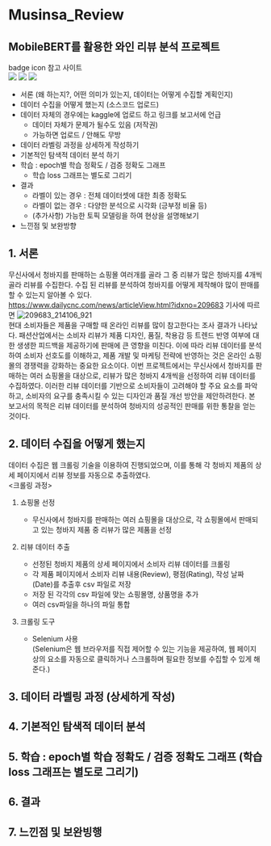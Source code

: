 # Musinsa_Review
## MobileBERT를 활용한 와인 리뷰 분석 프로젝트
badge icon 참고 사이트<br>
<img src="https://img.shields.io/badge/python-%233776AB.svg?&style=for-the-badge&logo=python&logoColor=white" />
<img src="https://img.shields.io/badge/pytorch-%23EE4C2C.svg?&style=for-the-badge&logo=pytorch&logoColor=white" />
<img src="https://img.shields.io/badge/pycharm-%23000000.svg?&style=for-the-badge&logo=pycharm&logoColor=white" />

   - 서론 (왜 하는지?, 어떤 의미가 있는지, 데이터는 어떻게 수집할 계획인지)
   - 데이터 수집을 어떻게 했는지 (소스코드 업로드)
   - 데이터 자체의 경우에는 kaggle에 업로드 하고 링크를 보고서에 언급
     * 데이터 자체가 문제가 될수도 있음 (저작권)
     * 가능하면 업로드 / 안해도 무방
   - 데이터 라벨링 과정을 상세하게 작성하기
   - 기본적인 탐색적 데이터 분석 하기
   - 학습 :  epoch별 학습 정확도 / 검증 정확도 그래프
     * 학습 loss 그래프는 별도로 그리기
   - 결과 
     * 라벨이 있는 경우 : 전체 데이터셋에 대한 최종 정확도
     * 라벨이 없는 경우 : 다양한 분석으로 시각화 (긍부정 비율 등)
     * (추가사항) 가능한 토픽 모델링을 하여 현상을 설명해보기
  - 느낀점 및 보완방향

## 1. 서론
무신사에서 청바지를 판매하는 쇼핑몰 여러개를 골라 그 중 리뷰가 많은 청바지를 4개씩 골라 리뷰를 수집한다.
수집 된 리뷰를 분석하여 청바지를 어떻게 제작해야 많이 판매를 할 수 있는지 알아볼 수 있다. <br>
https://www.dailycnc.com/news/articleView.html?idxno=209683 기사에 따르면 
![209683_214106_921](https://github.com/user-attachments/assets/a5d322e8-16b4-463c-a54b-12fad00f8794) <br>
현대 소비자들은 제품을 구매할 때 온라인 리뷰를 많이 참고한다는 조사 결과가 나타났다.
패션산업에서는 소비자 리뷰가 제품 디자인, 품질, 착용감 등 트렌드 반영 여부에 대한 생생한 피드백을 제공하기에 판매에 큰 영향을 미친다.
이에 따라 리뷰 데이터를 분석하여 소비자 선호도를 이해하고, 제품 개발 및 마케팅 전략에 반영하는 것은 온라인 쇼핑몰의 경쟁력을 강화하는 중요한 요소이다.
이번 프로젝트에서는 무신사에서 청바지를 판매하는 여러 쇼핑몰을 대상으로, 리뷰가 많은 청바지 4개씩을 선정하여 리뷰 데이터를 수집하였다. 이러한 리뷰 데이터를 기반으로 소비자들이 고려해야 할 주요 요소를 파악하고, 소비자의 요구를 충족시킬 수 있는 디자인과 품질 개선 방안을 제안하려한다.
본 보고서의 목적은 리뷰 데이터를 분석하여 청바지의 성공적인 판매를 위한 통찰을 얻는 것이다.

## 2. 데이터 수집을 어떻게 했는지
데이터 수집은 웹 크롤링 기술을 이용하여 진행되었으며, 이를 통해 각 청바지 제품의 상세 페이지에서 리뷰 정보를 자동으로 추출하였다. <br>
<크롤링 과정> <br>
1. 쇼핑몰 선정<br>
   - 무신사에서 청바지를 판매하는 여러 쇼핑몰을 대상으로, 각 쇼핑몰에서 판매되고 있는 청바지 제품 중 리뷰가 많은 제품을 선정
3. 리뷰 데이터 추출<br>
   - 선정된 청바지 제품의 상세 페이지에서 소비자 리뷰 데이터를 크롤링
   - 각 제품 페이지에서 소비자 리뷰 내용(Review), 평점(Rating), 작성 날짜(Date)를 추출후 csv 파일로 저장
   - 저장 된 각각의 csv 파일에 맞는 쇼핑몰명, 상품명을 추가
   - 여러 csv파일을 하나의 파일 통합
   
5. 크롤링 도구 <br>
   - Selenium 사용<br>
     (Selenium은 웹 브라우저를 직접 제어할 수 있는 기능을 제공하여, 웹 페이지 상의 요소를 자동으로 클릭하거나 스크롤하며 필요한 정보를 수집할 수 있게 해준다.)
     


## 3. 데이터 라벨링 과정 (상세하게 작성)

## 4. 기본적인 탐색적 데이터 분석

## 5. 학습 :  epoch별 학습 정확도 / 검증 정확도 그래프 (학습 loss 그래프는 별도로 그리기)

## 6. 결과

## 7. 느낀점 및 보완빙행
